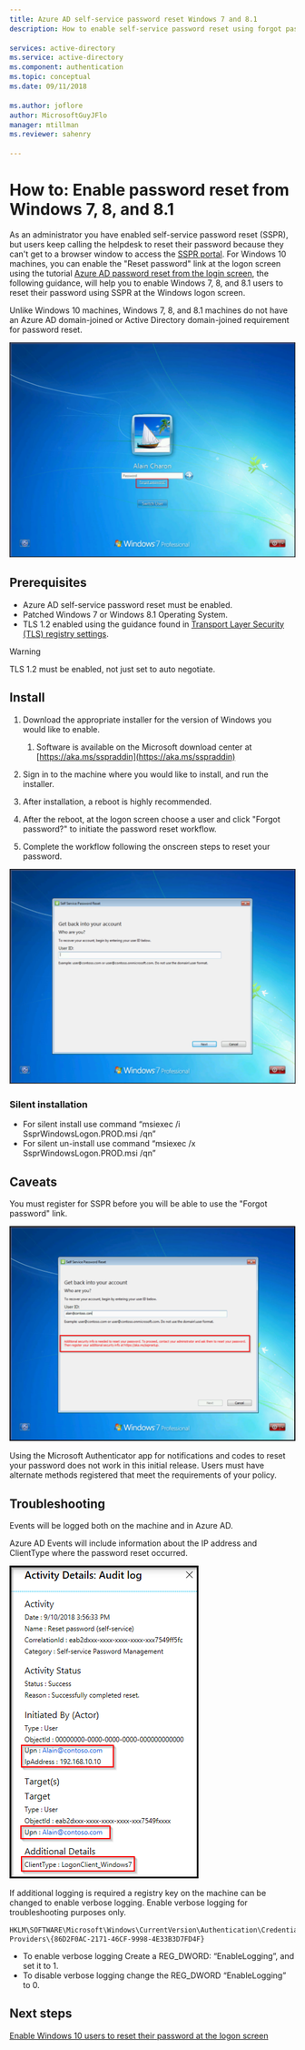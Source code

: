 ```yaml
---
title: Azure AD self-service password reset Windows 7 and 8.1
description: How to enable self-service password reset using forgot password at the Windows 7 or 8.1 logon screen 

services: active-directory
ms.service: active-directory
ms.component: authentication
ms.topic: conceptual
ms.date: 09/11/2018

ms.author: joflore
author: MicrosoftGuyJFlo
manager: mtillman
ms.reviewer: sahenry

---
```

# How to: Enable password reset from Windows 7, 8, and 8.1

As an administrator you have enabled self-service password reset (SSPR), but users keep calling the helpdesk to reset their password because they can't get to a browser window to access the [SSPR portal](https://aka.ms/sspr). For Windows 10 machines, you can enable the "Reset password" link at the logon screen using the tutorial [Azure AD password reset from the login screen](tutorial-sspr-windows.md), the following guidance, will help you to enable Windows 7, 8, and 8.1 users to reset their password using SSPR at the Windows logon screen.

Unlike Windows 10 machines, Windows 7, 8, and 8.1 machines do not have an Azure AD domain-joined or Active Directory domain-joined requirement for password reset.

![Example Windows 7 logon screen with "Forgot password?" link shown](media/howto-sspr-windows-7-8/windows-7-logon-screen.png)

## Prerequisites

* Azure AD self-service password reset must be enabled.
* Patched Windows 7 or Windows 8.1 Operating System.
* TLS 1.2 enabled using the guidance found in [Transport Layer Security (TLS) registry settings](https://docs.microsoft.com/windows-server/security/tls/tls-registry-settings#tls-12).

> [!WARNING]
> TLS 1.2 must be enabled, not just set to auto negotiate.

## Install

1. Download the appropriate installer for the version of Windows you would like to enable.

   1. Software is available on the Microsoft download center at [https://aka.ms/sspraddin](https://aka.ms/sspraddin)

1. Sign in to the machine where you would like to install, and run the installer.
1. After installation, a reboot is highly recommended.
1. After the reboot, at the logon screen choose a user and click "Forgot password?" to initiate the password reset workflow.
1. Complete the workflow following the onscreen steps to reset your password.

![Example Windows 7 clicked "Forgot password?" self-service password reset flow](media/howto-sspr-windows-7-8/windows-7-sspr.png)

### Silent installation

* For silent install use command “msiexec /i SsprWindowsLogon.PROD.msi /qn”
* For silent un-install use command “msiexec /x SsprWindowsLogon.PROD.msi /qn”

## Caveats

You must register for SSPR before you will be able to use the "Forgot password" link.

![Additional security info is needed to reset your password](media/howto-sspr-windows-7-8/windows-7-sspr-need-security-info.png)

Using the Microsoft Authenticator app for notifications and codes to reset your password does not work in this initial release. Users must have alternate methods registered that meet the requirements of your policy.

## Troubleshooting

Events will be logged both on the machine and in Azure AD.

Azure AD Events will include information about the IP address and ClientType where the password reset occurred.

![Example Windows 7 logon screen password reset in the Azure AD Audit log](media/howto-sspr-windows-7-8/windows-7-sspr-azure-ad-audit-log.png)

If additional logging is required a registry key on the machine can be changed to enable verbose logging. Enable verbose logging for troubleshooting purposes only.

```
HKLM\SOFTWARE\Microsoft\Windows\CurrentVersion\Authentication\Credential Providers\{86D2F0AC-2171-46CF-9998-4E33B3D7FD4F}
```

* To enable verbose logging Create a REG_DWORD: “EnableLogging”, and set it to 1.
* To disable verbose logging change the REG_DWORD “EnableLogging” to 0.

## Next steps

[Enable Windows 10 users to reset their password at the logon screen](tutorial-sspr-windows.md)